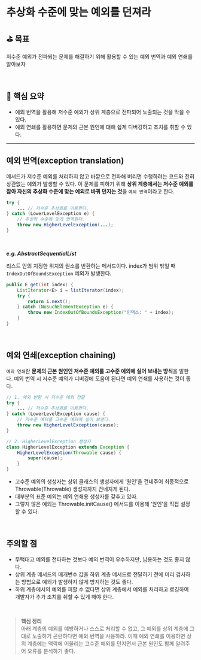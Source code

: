 # 추상화 수준에 맞는 예외를 던져라

## ⛳️ 목표

저수준 예외가 전파되는 문제를 해결하기 위해 활용할 수 있는 예외 번역과 예외 연쇄를 알아보자

<br>

## 📄 핵심 요약

- 예외 번역을 활용해 저수준 예외가 상위 계층으로 전파되어 노출되는 것을 막을 수 있다.
- 예외 연쇄를 활용하면 문제의 근본 원인에 대해 쉽게 디버깅하고 조치를 취할 수 있다.

---

## 예외 번역(exception translation)

메서드가 저수준 예외를 처리하지 않고 바깥으로 전파해 버리면 수행하려는 코드와 전혀 상관없는 예외가 발생할 수 있다. 이 문제를 피하기 위해 **상위 계층에서는 저수준 예외를 잡아 자신의 추상화 수준에 맞는 예외로 바꿔 던지는 것**을 `예외 번역`이라고 한다.

```java
try {
	... // 저수준 추상화를 이용한다.
} catch (LowerLevelException e) {
	// 추상화 수준에 맞게 번역한다.
	throw new HigherLevelException(...);
}

```

<br>

***e.g. AbstractSequentialList***

리스트 안의 지정한 위치의 원소를 반환하는 메서드이다. index가 범위 밖일 때 `IndexOutOfBoundsException` 예외가 발생한다.

```java
public E get(int index) {
	ListIterator<E> i = listIterator(index);
	try {
		return i.next();
	} catch (NoSuchElementException e) {
		throw new IndexOutOfBoundsException("인덱스: " + index);
	}
}
```

<br>

## 예외 연쇄(exception chaining)

`예외 연쇄`란 **문제의 근본 원인인 저수준 예외를 고수준 예외에 실어 보내는 방식**을 말한다. 예외 번역 시 저수준 예외가 디버깅에 도움이 된다면 예외 연쇄를 사용하는 것이 좋다.

```java
// 1. 예외 반환 시 저수준 예외 전달
try {
	... // 저수준 추상화를 이용한다.
} catch (LowerLevelException cause) {
	// 저수준 예외를 고수준 예외에 실어 보낸다.
	throw new HigherLevelException(cause);
}

// 2. HigherLevelException 생성자
class HigherLevelException extends Exception {
	HigherLevelException(Throwable cause) {
		super(cause);
	}
}
```

- 고수준 예외의 생성자는 상위 클래스의 생성자에게 ‘원인’을 건네주어 최종적으로 Throwable(Throwable) 생성자까지 건네지게 된다.
- 대부분의 표준 예외는 예외 연쇄용 생성자를 갖추고 있따.
- 그렇지 않은 예외는 Throwable.initCause() 메서드를 이용해 ‘원인’을 직접 설정할 수 있다.

<br>

## 주의할 점

- 무턱대고 예외를 전파하는 것보다 예외 번역이 우수하지만, 남용하는 것도 좋지 않다.
- 상위 계층 메서드의 매개변수 값을 하위 계층 메서드로 전달하기 전에 미리 검사하는 방법으로 예외가 발생하지 않게 방지하는 것도 좋다.
- 하위 계층에서의 예외를 피할 수 없다면 상위 계층에서 예외를 처리하고 로깅하여 개발자가 추가 조치를 취할 수 있게 해야 한다.

<br>

> **핵심 정리**  
아래 계층의 예외를 예방하거나 스스로 처리할 수 없고, 그 예외를 상위 계층에 그대로 노출하기 곤란하다면 예외 번역을 사용하라. 이때 예외 연쇄를 이용하면 상위 계층에는 맥락에 어울리는 고수준 예외를 던지면서 근본 원인도 함께 알려주어 오류를 분석하기 좋다.
>